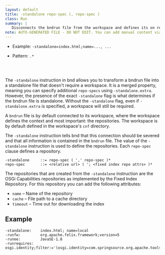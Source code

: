 ```yaml
---
layout: default
title: -standalone repo-spec (, repo-spec )
class: Run
summary: |
   Disconnects the bndrun file from the workspace and defines its on repositories
note: AUTO-GENERATED FILE - DO NOT EDIT. You can add manual content via same filename in ext folder. 
---
```


- Example: `-standalone=index.html;name=..., ...`

- Pattern: `.*`

<!-- Manual content from: ext/standalone.md --><br /><br />

The `-standalone` instruction in bnd allows you to transform a bndrun file into a standalone file that doesn't require a workspace. It is a merged property, meaning you can specify additional `repo-specs` using `-standalone.extra`. However, the presence of the exact `-standalone` flag is what determines if the bndrun file is standalone. Without the `-standalone` flag, even if `-standalone.extra` is specified, a workspace will still be required.

A `bndrun` file is by default connected to its workspace, where the workspace defines the context and most important: the repositories. The workspace is by default defined in the workspace's `cnf` directory. 

The `-standalone` instruction tells bnd that this connection should be severed and that all information is contained in the `bndrun` file. The value of the `-standalone` instruction is used to define the repositories. Each `repo-spec` clause defines a repository.

	-standalone 	::= repo-spec ( ',' repo-spec )*
	repo-spec 		::= <relative url> ( '; <fixed index repo attrs> )*
	
The repositories that are created from the `-standalone` instruction are the OSGi Capabilities repositories as implemented by the Fixed Index Repository. For this repository you can add the following attributes:

* `name` – Name of the repository
* `cache` – File path to a cache directory
* `timeout` – Time out for downloading the index

## Example

	-standalone: 	index.html; name=local
	-runfw: 		org.apache.felix.framework;version=5
	-runee: 		JavaSE-1.8
	-runrequires: 	osgi.identity;filter:='(osgi.identity=com.springsource.org.apache.tools.ant)'

	
